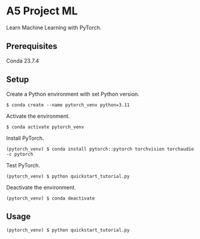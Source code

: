 A5 Project ML
=============

Learn Machine Learning with PyTorch.

## Prerequisites

Conda 23.7.4

## Setup

Create a Python environment with set Python version.

```shell
$ conda create --name pytorch_venv python=3.11
```

Activate the environment.

```shell
$ conda activate pytorch_venv
```

Install PyTorch.

```shell
(pytorch_venv) $ conda install pytorch::pytorch torchvision torchaudio -c pytorch
```

Test PyTorch.

```shell
(pytorch_venv) $ python quickstart_tutorial.py
```

Deactivate the environment.

```shell
(pytorch_venv) $ conda deactivate
```

## Usage

```shell
(pytorch_venv) $ python quickstart_tutorial.py
```
